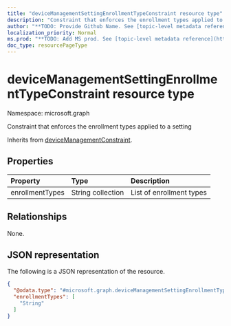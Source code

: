 ```yaml
---
title: "deviceManagementSettingEnrollmentTypeConstraint resource type"
description: "Constraint that enforces the enrollment types applied to a setting"
author: "**TODO: Provide Github Name. See [topic-level metadata reference](https://msgo.azurewebsites.net/add/document/guidelines/metadata.html#topic-level-metadata)**"
localization_priority: Normal
ms.prod: "**TODO: Add MS prod. See [topic-level metadata reference](https://msgo.azurewebsites.net/add/document/guidelines/metadata.html#topic-level-metadata)**"
doc_type: resourcePageType
---
```


# deviceManagementSettingEnrollmentTypeConstraint resource type

Namespace: microsoft.graph



Constraint that enforces the enrollment types applied to a setting


Inherits from [deviceManagementConstraint](../resources/devicemanagementconstraint.md).

## Properties
|Property|Type|Description|
|:---|:---|:---|
|enrollmentTypes|String collection|List of enrollment types|

## Relationships
None.

## JSON representation
The following is a JSON representation of the resource.
<!-- {
  "blockType": "resource",
  "@odata.type": "microsoft.graph.deviceManagementSettingEnrollmentTypeConstraint"
}
-->
``` json
{
  "@odata.type": "#microsoft.graph.deviceManagementSettingEnrollmentTypeConstraint",
  "enrollmentTypes": [
    "String"
  ]
}
```


